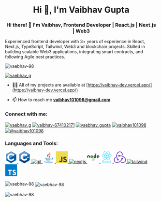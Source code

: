 <h1 align="center">Hi 👋, I'm Vaibhav Gupta</h1>
<h3 align="center">Hi there! 👋 I'm Vaibhav, Frontend Developer | React.js | Next.js | Web3 </h3> 
<p>Experienced frontend developer with 3+ years of experience in React, Next.js, TypeScript, Tailwind, Web3 and blockchain projects. Skilled in building scalable Web3 applications, integrating smart contracts, and following Agile best practices.</p>

<p align="left"> <img src="https://komarev.com/ghpvc/?username=vaebhav-98&label=Profile%20views&color=0e75b6&style=flat" alt="vaebhav-98" /> </p>

<p align="left"> <a href="https://twitter.com/vaebhav_g" target="blank"><img src="https://img.shields.io/twitter/follow/vaebhav_g?logo=twitter&style=for-the-badge" alt="vaebhav_g" /></a> </p>

- 👨‍💻 All of my projects are available at [https://vaibhav-dev.vercel.app/](https://vaibhav-dev.vercel.app/)

- 📫 How to reach me **vaibhav101098@gmail.com**

<h3 align="left">Connect with me:</h3>
<p align="left">
<a href="https://twitter.com/vaebhav_g" target="blank"><img align="center" src="https://raw.githubusercontent.com/rahuldkjain/github-profile-readme-generator/master/src/images/icons/Social/twitter.svg" alt="vaebhav_g" height="30" width="40" /></a>
<a href="https://linkedin.com/in/vaibhav-674102171" target="blank"><img align="center" src="https://raw.githubusercontent.com/rahuldkjain/github-profile-readme-generator/master/src/images/icons/Social/linked-in-alt.svg" alt="vaibhav-674102171" height="30" width="40" /></a>
<a href="https://instagram.com/vaebhav_gupta" target="blank"><img align="center" src="https://raw.githubusercontent.com/rahuldkjain/github-profile-readme-generator/master/src/images/icons/Social/instagram.svg" alt="vaebhav_gupta" height="30" width="40" /></a>
<a href="https://www.leetcode.com/vaibhav101098" target="blank"><img align="center" src="https://raw.githubusercontent.com/rahuldkjain/github-profile-readme-generator/master/src/images/icons/Social/leet-code.svg" alt="vaibhav101098" height="30" width="40" /></a>
<a href="https://www.hackerearth.com/@vaibhav101098" target="blank"><img align="center" src="https://raw.githubusercontent.com/rahuldkjain/github-profile-readme-generator/master/src/images/icons/Social/hackerearth.svg" alt="@vaibhav101098" height="30" width="40" /></a>
</p>

<h3 align="left">Languages and Tools:</h3>
<p align="left"> <a href="https://www.cprogramming.com/" target="_blank" rel="noreferrer"> <img src="https://raw.githubusercontent.com/devicons/devicon/master/icons/c/c-original.svg" alt="c" width="40" height="40"/> </a> <a href="https://www.w3schools.com/cpp/" target="_blank" rel="noreferrer"> <img src="https://raw.githubusercontent.com/devicons/devicon/master/icons/cplusplus/cplusplus-original.svg" alt="cplusplus" width="40" height="40"/> </a> <a href="https://git-scm.com/" target="_blank" rel="noreferrer"> <img src="https://www.vectorlogo.zone/logos/git-scm/git-scm-icon.svg" alt="git" width="40" height="40"/> </a> <a href="https://www.java.com" target="_blank" rel="noreferrer"> <img src="https://raw.githubusercontent.com/devicons/devicon/master/icons/java/java-original.svg" alt="java" width="40" height="40"/> </a> <a href="https://developer.mozilla.org/en-US/docs/Web/JavaScript" target="_blank" rel="noreferrer"> <img src="https://raw.githubusercontent.com/devicons/devicon/master/icons/javascript/javascript-original.svg" alt="javascript" width="40" height="40"/> </a> <a href="https://nextjs.org/" target="_blank" rel="noreferrer"> <img src="https://cdn.worldvectorlogo.com/logos/nextjs-2.svg" alt="nextjs" width="40" height="40"/> </a> <a href="https://nodejs.org" target="_blank" rel="noreferrer"> <img src="https://raw.githubusercontent.com/devicons/devicon/master/icons/nodejs/nodejs-original-wordmark.svg" alt="nodejs" width="40" height="40"/> </a> <a href="https://reactjs.org/" target="_blank" rel="noreferrer"> <img src="https://raw.githubusercontent.com/devicons/devicon/master/icons/react/react-original-wordmark.svg" alt="react" width="40" height="40"/> </a> <a href="https://redux.js.org" target="_blank" rel="noreferrer"> <img src="https://raw.githubusercontent.com/devicons/devicon/master/icons/redux/redux-original.svg" alt="redux" width="40" height="40"/> </a> <a href="https://tailwindcss.com/" target="_blank" rel="noreferrer"> <img src="https://www.vectorlogo.zone/logos/tailwindcss/tailwindcss-icon.svg" alt="tailwind" width="40" height="40"/> </a> <a href="https://www.typescriptlang.org/" target="_blank" rel="noreferrer"> <img src="https://raw.githubusercontent.com/devicons/devicon/master/icons/typescript/typescript-original.svg" alt="typescript" width="40" height="40"/> </a> </p>

<p><img align="left" src="https://github-readme-stats.vercel.app/api/top-langs?username=vaebhav-98&show_icons=true&locale=en&layout=compact" alt="vaebhav-98" /></p>

<p>&nbsp;<img align="center" src="https://github-readme-stats.vercel.app/api?username=vaebhav-98&show_icons=true&locale=en" alt="vaebhav-98" /></p>

<p><img align="center" src="https://github-readme-streak-stats.herokuapp.com/?user=vaebhav-98&" alt="vaebhav-98" /></p>
